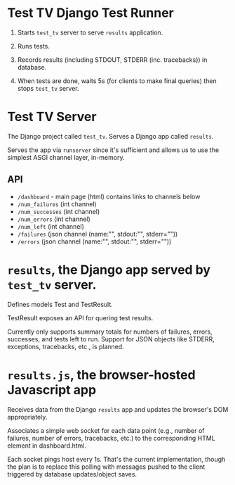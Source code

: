 # Test TV Django Test Runner

1. Starts `test_tv` server to serve `results` application.

2. Runs tests.

3. Records results (including STDOUT, STDERR (inc. tracebacks)) in
   database.

4. When tests are done, waits 5s (for clients to make final queries)
   then stops `test_tv` server.
   
# Test TV Server

The Django project called `test_tv`.  Serves a Django app called `results`.

Serves the app via `runserver` since it's sufficient and allows us to use 
the simplest ASGI channel layer, in-memory.

## API

* `/dashboard` - main page (html) contains links to channels below
* `/num_failures` (int channel)
* `/num_successes` (int channel)
* `/num_errors` (int channel)
* `/num_left` (int channel)
* `/failures` (json channel (name:"", stdout:"", stderr=""))
* `/errors` (json channel (name:"", stdout:"", stderr=""))

# `results`, the Django app served by `test_tv` server.

Defines models Test and TestResult.

TestResult exposes an API for quering test results.

Currently only supports summary totals for numbers of failures, errors,
successes, and tests left to run.  Support for JSON objects like STDERR,
exceptions, tracebacks, etc., is planned.

# `results.js`, the browser-hosted Javascript app

Receives data from the Django `results` app and updates the browser's
DOM appropriately.

Associates a simple web socket for each data point (e.g., number of
failures, number of errors, tracebacks, etc.) to the corresponding
HTML element in dashboard.html.

Each socket pings host every 1s.  That's the current implementation,
though the plan is to replace this polling with messages pushed to 
the client triggered by database updates/object saves.
